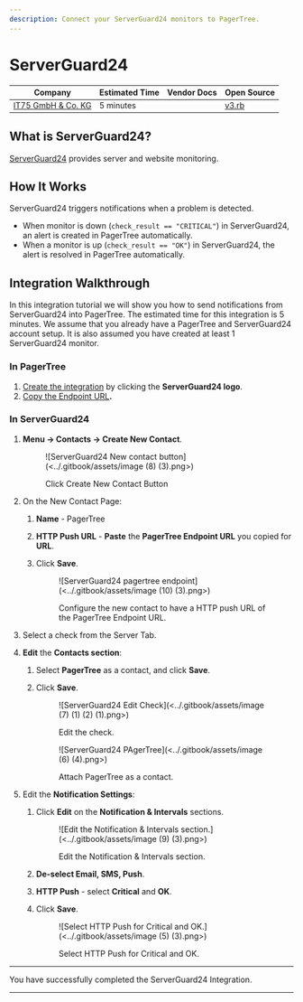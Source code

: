 ```yaml
---
description: Connect your ServerGuard24 monitors to PagerTree.
---
```


# ServerGuard24

| Company                                             | Estimated Time | Vendor Docs | Open Source                                                                                                                        |
| --------------------------------------------------- | -------------- | ----------- | ---------------------------------------------------------------------------------------------------------------------------------- |
| [IT75 GmbH & Co. KG](https://www.serverguard24.de/) | 5 minutes      |             | [v3.rb](https://github.com/PagerTree/pager\_tree-integrations/blob/main/app/models/pager\_tree/integrations/server\_guard24/v3.rb) |

## What is ServerGuard24?

[ServerGuard24](https://www.serverguard24.de/) provides server and website monitoring.

## **How It Works**

ServerGuard24 triggers notifications when a problem is detected.

* When monitor is down (`check_result == "CRITICAL"`) in ServerGuard24, an alert is created in PagerTree automatically.
* When a monitor is up (`check_result == "OK"`) in ServerGuard24, the alert is resolved in PagerTree automatically.

## Integration Walkthrough

In this integration tutorial we will show you how to send notifications from ServerGuard24 into PagerTree. The estimated time for this integration is 5 minutes. We assume that you already have a PagerTree and ServerGuard24 account setup. It is also assumed you have created at least 1 ServerGuard24 monitor.

### In PagerTree

1. [Create the integration](introduction.md#create-an-integration) by clicking the **ServerGuard24 logo**.
2. [Copy the Endpoint URL](introduction.md#copy-the-endpoint-url)**.**

### **In ServerGuard24**

1.  **Menu -> Contacts -> Create New Contact**.&#x20;

    <figure>![ServerGuard24 New contact button](<../.gitbook/assets/image (8) (3).png>)<figcaption><p>Click Create New Contact Button</p></figcaption></figure>
2. On the New Contact Page:
   1. **Name** - PagerTree
   2. **HTTP Push URL** - **Paste** the **PagerTree Endpoint URL** you copied for **URL**.
   3.  Click **Save**.&#x20;

       <figure>![ServerGuard24 pagertree endpoint](<../.gitbook/assets/image (10) (3).png>)<figcaption><p>Configure the new contact to have a HTTP push URL of the PagerTree Endpoint URL.</p></figcaption></figure>
3. Select a check from the Server Tab.
4. **Edit** the **Contacts section**:
   1. Select **PagerTree** as a contact, and click **Save**.
   2.  Click **Save**.&#x20;

       <figure>![ServerGuard24 Edit Check](<../.gitbook/assets/image (7) (1) (2) (1).png>)<figcaption><p>Edit the check.</p></figcaption></figure>

       <figure>![ServerGuard24 PAgerTree](<../.gitbook/assets/image (6) (4).png>)<figcaption><p>Attach PagerTree as a contact.</p></figcaption></figure>
5. Edit the **Notification Settings**:
   1.  Click **Edit** on the **Notification & Intervals** sections.&#x20;

       <figure>![Edit the Notification &#x26; Intervals section.](<../.gitbook/assets/image (9) (3).png>)<figcaption><p>Edit the Notification &#x26; Intervals section.</p></figcaption></figure>
   2. **De-select Email, SMS, Push**.
   3. **HTTP Push** - select **Critical** and **OK**.
   4.  Click **Save**.&#x20;

       <figure>![Select HTTP Push for Critical and OK.](<../.gitbook/assets/image (5) (3).png>)<figcaption><p>Select HTTP Push for Critical and OK.</p></figcaption></figure>

***

You have successfully completed the ServerGuard24 Integration.

***
